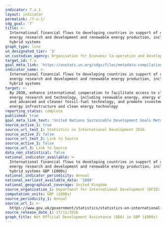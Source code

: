 ```yaml
---
indicator: 7.a.1
layout: indicator
permalink: /7-a-1/
sdg_goal: '7'
title: >-
  International financial flows to developing countries in support of clean
  energy research and development and renewable energy production, including in
  hybrid systems
graph_type: line
un_designated_tier: '3'
un_custodian_agency: Organisation for Economic Co-operation and Development (OECD)
target_id: 7.a
goal_meta_link: 'https://unstats.un.org/sdgs/files/metadata-compilation/Metadata-Goal-7.pdf'
indicator_name: >-
  International financial flows to developing countries in support of clean
  energy research and development and renewable energy production, including in
  hybrid systems
target: >-
  By 2030, enhance international cooperation to facilitate access to clean
  energy research and technology, including renewable energy, energy efficiency
  and advanced and cleaner fossil-fuel technology, and promote investment in
  energy infrastructure and clean energy technology
reporting_status: complete
published: true
goal_meta_link_text: 'United Nations Sustainable Development Goals Metadata: Goal 7'
source_active_1: true
source_url_text_1: Statistics on International Development 2016
source_active_2: false
source_url_text_2: Link to Source
source_active_3: false
source_url_3: Link to Source
data_non_statistical: false
national_indicator_available: >-
  International financial flows to developing countries in support of clean
  energy research and development and renewable energy production, including in
  hybrid systems GBP (£000s)
national_indicator_periodicity: Annual
national_earliest_available_data: '2009'
national_geographical_coverage: United Kingdom
source_organisation_1: Department for International Development (DFID)
computation_units: GBP (£000s)
source_periodicity_1: Annual
source_url_1: >-
  https://www.gov.uk/government/statistics/statistics-on-international-development-2016
source_release_date_1: 17/11/2016
graph_title: Net Official Development Assistance (ODA) in GBP (£000s)
---
```

